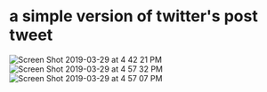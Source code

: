 # a simple version of twitter's post tweet
![Screen Shot 2019-03-29 at 4 42 21 PM](https://user-images.githubusercontent.com/47084285/55244558-b08ea100-5241-11e9-93e5-6c1e35ba7839.png)
![Screen Shot 2019-03-29 at 4 57 32 PM](https://user-images.githubusercontent.com/47084285/55245632-cbfaab80-5243-11e9-9758-3e672ec10aa8.png)
![Screen Shot 2019-03-29 at 4 57 07 PM](https://user-images.githubusercontent.com/47084285/55245633-cbfaab80-5243-11e9-8065-04e7d906bdf6.png)

